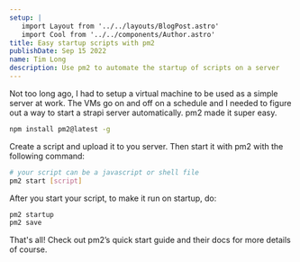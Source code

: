 ```yaml
---
setup: |
   import Layout from '../../layouts/BlogPost.astro'
   import Cool from '../../components/Author.astro'
title: Easy startup scripts with pm2
publishDate: Sep 15 2022
name: Tim Long
description: Use pm2 to automate the startup of scripts on a server
---
```


Not too long ago, I had to setup a virtual machine to be used as a simple server at work. The VMs go on and off on a schedule and I needed to figure out a way to start a strapi server automatically. pm2 made it super easy.

```bash
npm install pm2@latest -g
```

Create a script and upload it to you server. Then start it with pm2 with the following command:

```bash
# your script can be a javascript or shell file
pm2 start [script]
```

After you start your script, to make it run on startup, do:

```bash
pm2 startup
pm2 save
```

That's all! Check out pm2’s quick start guide and their docs for more details of course.